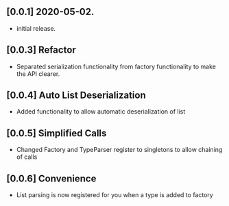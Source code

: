 ## [0.0.1] 2020-05-02.

* initial release.

## [0.0.3] Refactor

* Separated serialization functionality from factory functionality to make the API clearer.

## [0.0.4] Auto List Deserialization

* Added functionality to allow automatic deserialization of list

## [0.0.5] Simplified Calls

* Changed Factory and TypeParser register to singletons to allow chaining of calls

## [0.0.6] Convenience

* List parsing is now registered for you when a type is added to factory